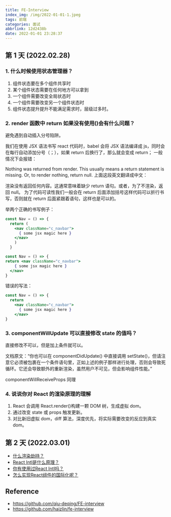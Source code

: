 ```yaml
---
title: FE-Interview
index_img: /img/2022-01-01-1.jpeg
tags: 前端
categories: 面试
abbrlink: 12d2438b
date: 2022-01-01 23:28:37
---
```


## 第 1 天 (2022.02.28)

### 1. 什么时候使用状态管理器？

1. 组件状态要在多个组件共享时
1. 某个组件状态需要在任何地方可以拿到
1. 一个组件需要改变全局状态时
1. 一个组件需要改变另一个组件状态时
1. 组件状态提升提升不能满足需求时，层级过多时。

### 2. render 函数中 return 如果没有使用()会有什么问题？

避免遇到自动插入分号陷阱。

我们在使用 JSX 语法书写 react 代码时，babel 会将 JSX 语法编译成 js，同时会在每行自动添加分号（；），如果 return 后换行了，那么就会变成 return； 一般情况下会报错：

Nothing was returned from render. This usually means a return statement is missing. Or, to render nothing, return null.
上面这段英文翻译成中文：

渲染没有返回任何内容。这通常意味着缺少 return 语句。或者，为了不渲染，返回 null。
为了代码可读性我们一般会在 return 后面添加括号这样代码可以折行书写，否则就在 return 后面紧跟着语句，这样也是可以的。

举两个正确的书写例子：

```jsx
const Nav = () => {
  return (
    <nav className="c_navbar">
      { some jsx magic here }
    </nav>
    )
  }

const Nav = () => {
return <nav className="c_navbar">
    { some jsx magic here }
  </nav>
}
```

错误的写法：

```jsx
const Nav = () => {
  return
    <nav className="c_navbar">
      { some jsx magic here }
    </nav>
}
```

### 3. componentWillUpdate 可以直接修改 state 的值吗？

直接修改不可以，但是加上条件就可以。

文档原文：“你也可以在 componentDidUpdate() 中直接调用 setState()，但请注意它必须被包裹在一个条件语句里，正如上述的例子那样进行处理，否则会导致死循环。它还会导致额外的重新渲染，虽然用户不可见，但会影响组件性能。”

componentWillReceiveProps 同理

### 4. 说说你对 React 的渲染原理的理解

1. React 会调用 React.render()构建一颗 DOM 树，生成虚拟 dom。
2. 通过改变 state 或 props 触发更新。
3. 对比新旧虚拟 dom，diff 算法，深度优先，将实际需要改变的反应到真实 dom。

## 第 2 天 (2022.03.01)

- [什么渲染劫持？](https://github.com/haizlin/fe-interview/issues/949)
- [React Intl是什么原理？](https://github.com/haizlin/fe-interview/issues/948)
- [你有使用过React Intl吗？](https://github.com/haizlin/fe-interview/issues/947)
- [怎么实现React组件的国际化呢？](https://github.com/haizlin/fe-interview/issues/946)
## Reference

- <https://github.com/qiu-deqing/FE-interview>
- <https://github.com/haizlin/fe-interview>
